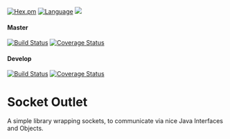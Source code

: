 [![Hex.pm](https://img.shields.io/hexpm/l/plug.svg)](http://www.apache.org/licenses/LICENSE-2.0)
[![Language](https://img.shields.io/badge/language-java%2Fkotlin-yellowgreen.svg)](https://www.google.nl/search?q=kotlin)
[![](https://jitpack.io/v/endran/SocketOutlet.svg)](https://jitpack.io/#endran/SocketOutlet)

#### Master
[![Build Status](https://travis-ci.org/Endran/SocketOutlet.svg?branch=master)](https://travis-ci.org/Endran/SocketOutlet)
[![Coverage Status](https://coveralls.io/repos/github/Endran/SocketOutlet/badge.svg?branch=master)](https://coveralls.io/github/Endran/SocketOutlet?branch=master)

#### Develop
[![Build Status](https://travis-ci.org/Endran/SocketOutlet.svg?branch=develop)](https://travis-ci.org/Endran/SocketOutlet)
[![Coverage Status](https://coveralls.io/repos/github/Endran/SocketOutlet/badge.svg?branch=develop)](https://coveralls.io/github/Endran/SocketOutlet?branch=develop)

# Socket Outlet
A simple library wrapping sockets, to communicate via nice Java Interfaces and Objects.


